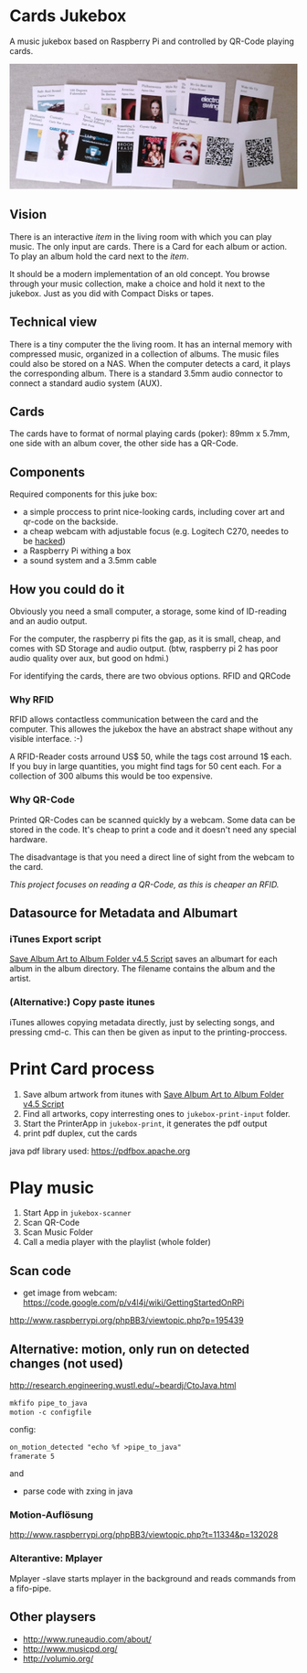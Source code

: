 # Cards Jukebox
A music jukebox based on Raspberry Pi and controlled by QR-Code playing cards. 

![qr-code-sample](docs/qr-sample-cards.jpg)


## Vision
There is an interactive *item* in the living room with which you can play music. The only input are cards. 
There is a Card for each album or action. To play an album hold the card next to the *item*.  

It should be a modern implementation of an old concept. You browse through your music collection, 
make a choice and hold it next to the jukebox. Just as you did with Compact Disks or tapes. 


## Technical view
There is a tiny computer the the living room. It has an internal memory with compressed music, 
organized in a collection of albums. The music files could also be stored on a NAS. When the computer 
detects a card, it plays the corresponding album. There is a standard 3.5mm audio connector to connect a 
standard audio system (AUX). 

## Cards
The cards have to format of normal playing cards (poker): 89mm x 5.7mm, one side with an album cover, the other 
side has a QR-Code. 




## Components
Required components for this juke box:

* a simple proccess to print nice-looking cards, including cover art and qr-code on the backside. 
* a cheap webcam with adjustable focus (e.g. Logitech C270, needes to be [hacked](https://www.youtube.com/watch?v=v-gYgBeiOVI))
* a Raspberry Pi withing a box
* a sound system and a 3.5mm cable
 

## How you could do it
Obviously you need a small computer, a storage, some kind of ID-reading and an audio output. 

For the computer, the raspberry pi fits the gap, as it is small, cheap, and comes with SD Storage and audio output. (btw, raspberry pi 2 has poor audio quality over aux, but good on hdmi.) 

For identifying the cards, there are two obvious options. RFID and QRCode

### Why RFID
RFID allows contactless communication between the card and the computer. This allowes the 
jukebox the have an abstract shape without any visible interface. :-) 

A RFID-Reader costs arround US$ 50, while the tags cost arround 1$ each. 
If you buy in large quantities, you might find tags for 50 cent each. For a collection of 
300 albums this would be too expensive. 

### Why QR-Code
Printed QR-Codes can be scanned quickly by a webcam. Some data can be stored in the code. 
It's cheap to print a code and it doesn't need any special hardware. 

The disadvantage is that you need a direct line of sight from the webcam to the card. 

*This project focuses on reading a QR-Code, as this is  cheaper an RFID.* 

## Datasource for Metadata and Albumart

### iTunes Export script
[Save Album Art to Album Folder v4.5 Script](http://dougscripts.com/itunes/scripts/ss.php?sp=savealbumart) saves an albumart for each album in the album directory. The filename contains the album and the artist. 

### (Alternative:) Copy paste itunes
iTunes allowes copying metadata directly, just by selecting songs, and pressing cmd-c. This can then be given as input to the printing-proccess. 


# Print Card process
1. Save album artwork from itunes with [Save Album Art to Album Folder v4.5 Script](http://dougscripts.com/itunes/scripts/ss.php?sp=savealbumart)
2. Find all artworks, copy interresting ones to `jukebox-print-input` folder. 
3. Start the PrinterApp in `jukebox-print`, it generates the pdf output
4. print pdf duplex, cut the cards

java pdf library used: https://pdfbox.apache.org

# Play music
1. Start App in  `jukebox-scanner`
1. Scan QR-Code
2. Scan Music Folder
3. Call a media player with the playlist (whole folder)

## Scan code
 * get image from webcam: https://code.google.com/p/v4l4j/wiki/GettingStartedOnRPi
 
 http://www.raspberrypi.org/phpBB3/viewtopic.php?p=195439


## Alternative: motion, only run on detected changes (not used)
http://research.engineering.wustl.edu/~beardj/CtoJava.html

	mkfifo pipe_to_java
	motion -c configfile

config: 

	on_motion_detected "echo %f >pipe_to_java"
	framerate 5

 and 
 
 * parse code with zxing in java


### Motion-Auflösung
http://www.raspberrypi.org/phpBB3/viewtopic.php?t=11334&p=132028

### Alterantive: Mplayer
Mplayer -slave starts mplayer in the background and reads commands from a fifo-pipe. 


## Other playsers

* http://www.runeaudio.com/about/
* http://www.musicpd.org/
* http://volumio.org/
